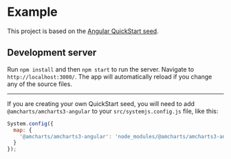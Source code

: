 # Example

This project is based on the [Angular QuickStart seed](https://angular.io/docs/ts/latest/guide/setup.html).

## Development server

Run `npm install` and then `npm start` to run the server. Navigate to `http://localhost:3000/`. The app will automatically reload if you change any of the source files.

----

If you are creating your own QuickStart seed, you will need to add `@amcharts/amcharts3-angular` to your `src/systemjs.config.js` file, like this:

```js
System.config({
  map: {
    '@amcharts/amcharts3-angular': 'node_modules/@amcharts/amcharts3-angular/umd/index.js'
  }
});
```
